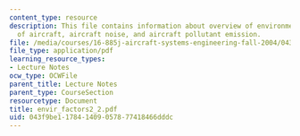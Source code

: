 ```yaml
---
content_type: resource
description: This file contains information about overview of environmental effects
  of aircraft, aircraft noise, and aircraft pollutant emission.
file: /media/courses/16-885j-aircraft-systems-engineering-fall-2004/043f9be117841409057877418466dddc_envir_factors2_2.pdf
file_type: application/pdf
learning_resource_types:
- Lecture Notes
ocw_type: OCWFile
parent_title: Lecture Notes
parent_type: CourseSection
resourcetype: Document
title: envir_factors2_2.pdf
uid: 043f9be1-1784-1409-0578-77418466dddc
---
```

